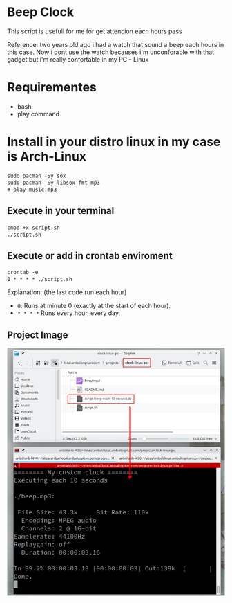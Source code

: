 # Beep Clock 

This script is usefull for me for get attencion each hours pass

Reference: two years old ago i had a watch  that sound a beep each hours in this case. Now i dont use the watch becauses i'm unconforable with that gadget but i'm really confortable in my PC - Linux


# Requirementes

- bash
- play command

# Install in your distro linux  in my case is Arch-Linux

	sudo pacman -Sy sox
	sudo pacman -Sy libsox-fmt-mp3
	# play music.mp3
	
	
## Execute in your terminal

    cmod +x script.sh
    ./script.sh
    
## Execute or add in crontab enviroment

    crontab -e
    0 * * * * ./script.sh
    
Explanation: (the last code run each hour)

- `0`: Runs at minute 0 (exactly at the start of each hour).
- `* * * *` Runs every hour, every day.


## Project Image

![beet watch timer](./README/Screenshot_20250326_195519.png)

